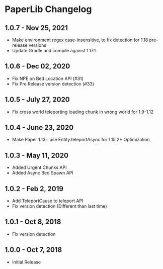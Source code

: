 # PaperLib Changelog

## 1.0.7 - Nov 25, 2021
 * Make environment regex case-insensitive, to fix detection for 1.18 pre-release versions
 * Update Gradle and compile against 1.17.1

## 1.0.6 - Dec 02, 2020
 * Fix NPE on Bed Location API (#31)
 * Fix Pre Release version detection (#33)

## 1.0.5 - July 27, 2020
 * Fix cross world teleporting loading chunk in wrong world for 1.9-1.12

## 1.0.4 - June 23, 2020
 * Make Paper 1.13+ use Entity.teleportAsync for 1.15.2+ Optimization

## 1.0.3 - May 11, 2020
 * Added Urgent Chunks API
 * Added Async Bed Spawn API

## 1.0.2 - Feb 2, 2019
 * Add TeleportCause to teleport API
 * Fix version detection (Different than last time)

## 1.0.1 - Oct 8, 2018
 * Fix version detection

## 1.0.0 - Oct 7, 2018
 * Initial Release